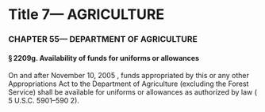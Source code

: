 
# Title 7— AGRICULTURE
### CHAPTER 55— DEPARTMENT OF AGRICULTURE
#### § 2209g. Availability of funds for uniforms or allowances

On and after November 10, 2005 , funds appropriated by this or any other Appropriations Act to the Department of Agriculture (excluding the Forest Service) shall be available for uniforms or allowances as authorized by law ( 5 U.S.C. 5901–590 2).
